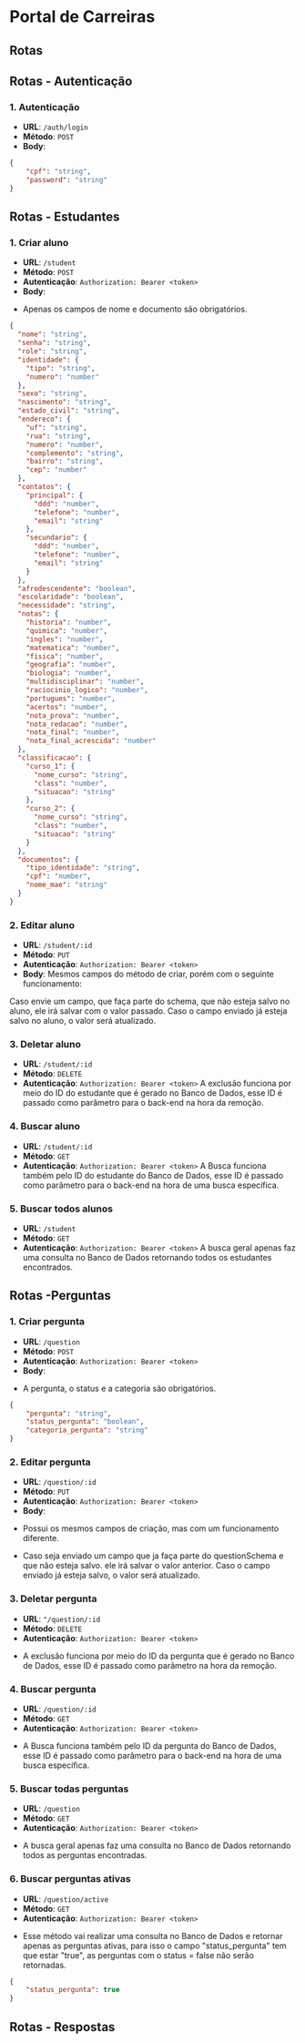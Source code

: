 # Portal de Carreiras

## Rotas

## Rotas - Autenticação

### 1. Autenticação

- **URL**: `/auth/login`
- **Método**: `POST`
- **Body**:
```json
{
    "cpf": "string",
    "password": "string"
}
```

## Rotas - Estudantes

### 1. Criar aluno
- **URL**: `/student`
- **Método**: `POST`
- **Autenticação**: `Authorization: Bearer <token>` 
- **Body**: 
* Apenas os campos de nome e documento são obrigatórios.
```json
{
  "nome": "string",
  "senha": "string",
  "role": "string",
  "identidade": {
    "tipo": "string",
    "numero": "number"
  },
  "sexo": "string",
  "nascimento": "string",
  "estado_civil": "string",
  "endereco": {
    "uf": "string",
    "rua": "string",
    "numero": "number",
    "complemento": "string",
    "bairro": "string",
    "cep": "number"
  },
  "contatos": {
    "principal": {
      "ddd": "number",
      "telefone": "number",
      "email": "string"
    },
    "secundario": {
      "ddd": "number",
      "telefone": "number",
      "email": "string"
    }
  },
  "afrodescendente": "boolean",
  "escolaridade": "boolean",
  "necessidade": "string",
  "notas": {
    "historia": "number",
    "quimica": "number",
    "ingles": "number",
    "matematica": "number",
    "fisica": "number",
    "geografia": "number",
    "biologia": "number",
    "multidisciplinar": "number",
    "raciocinio_logico": "number",
    "portugues": "number",
    "acertos": "number",
    "nota_prova": "number",
    "nota_redacao": "number",
    "nota_final": "number",
    "nota_final_acrescida": "number"
  },
  "classificacao": {
    "curso_1": {
      "nome_curso": "string",
      "class": "number",
      "situacao": "string"
    },
    "curso_2": {
      "nome_curso": "string",
      "class": "number",
      "situacao": "string"
    }
  },
  "documentos": {
    "tipo_identidade": "string",
    "cpf": "number",
    "nome_mae": "string"
  }
}

```

### 2. Editar aluno
- **URL**: `/student/:id`
- **Método**: `PUT`
- **Autenticação**: `Authorization: Bearer <token>` 
- **Body**:
Mesmos campos do método de criar, porém com o seguinte funcionamento:

Caso envie um campo, que faça parte do schema, que não esteja salvo no aluno, ele irá salvar com o valor passado. 
Caso o campo enviado já esteja salvo no aluno, o valor será atualizado.


### 3. Deletar aluno
- **URL**: `/student/:id`
- **Método**: `DELETE`
- **Autenticação**: `Authorization: Bearer <token>`
A exclusão funciona por meio do ID do estudante que é gerado no Banco de Dados, esse ID é passado como parâmetro para o back-end na hora da remoção.

### 4. Buscar aluno
- **URL**: `/student/:id`
- **Método**: `GET`
- **Autenticação**: `Authorization: Bearer <token>` 
A Busca funciona também pelo ID do estudante do Banco de Dados, esse ID é passado como parâmetro para o back-end na hora de uma busca específica.

### 5. Buscar todos alunos
- **URL**: `/student`
- **Método**: `GET`
- **Autenticação**: `Authorization: Bearer <token>` 
A busca geral apenas faz uma consulta no Banco de Dados retornando todos os estudantes encontrados.


## Rotas -Perguntas


### 1. Criar pergunta
- **URL**: `/question`
- **Método**: `POST`
- **Autenticação**: `Authorization: Bearer <token>` 
- **Body**: 
* A pergunta, o status e a categoria são obrigatórios.
```json
{
    "pergunta": "string",
    "status_pergunta": "boolean",
    "categoria_pergunta": "string"
}
```

### 2. Editar pergunta
- **URL**: `/question/:id`
- **Método**: `PUT`
- **Autenticação**: `Authorization: Bearer <token>` 
- **Body**:
* Possui os mesmos campos de criação, mas com um funcionamento diferente.

* Caso seja enviado um campo que ja faça parte do questionSchema e que não esteja salvo. ele irá salvar o valor anterior.
Caso o campo enviado já esteja salvo, o valor será atualizado.


### 3. Deletar pergunta
- **URL**: `"/question/:id`
- **Método**: `DELETE`
- **Autenticação**: `Authorization: Bearer <token>`
* A exclusão funciona por meio do ID da pergunta que é gerado no Banco de Dados, esse ID é passado como parâmetro na hora da remoção.

### 4. Buscar pergunta
- **URL**: `/question/:id`
- **Método**: `GET`
- **Autenticação**: `Authorization: Bearer <token>` 
* A Busca funciona também pelo ID da pergunta do Banco de Dados, esse ID é passado como parâmetro para o back-end na hora de uma busca específica.

### 5. Buscar todas perguntas
- **URL**: `/question`
- **Método**: `GET`
- **Autenticação**: `Authorization: Bearer <token>` 
* A busca geral apenas faz uma consulta no Banco de Dados retornando todos as perguntas encontradas.

### 6. Buscar perguntas ativas
- **URL**: `/question/active`
- **Método**: `GET`
- **Autenticação**: `Authorization: Bearer <token>` 
* Esse método vai realizar uma consulta no Banco de Dados e retornar apenas as perguntas ativas, para isso o campo "status_pergunta" tem que estar "true", as perguntas com o status = false não serão retornadas.
```json
{
    "status_pergunta": true
}
```

## Rotas - Respostas